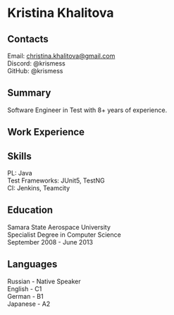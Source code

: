 # Kristina Khalitova

## Contacts
Email: christina.khalitova@gmail.com  
Discord: @krismess  
GitHub: @krismess 

## Summary
Software Engineer in Test with 8+ years of experience. 

## Work Experience

## Skills
PL: Java  
Test Frameworks: JUnit5, TestNG  
CI: Jenkins, Teamcity 


## Education
Samara State Aerospace University  
Specialist Degree in Computer Science  
September 2008 - June 2013  


## Languages
Russian - Native Speaker  
English - C1  
German - B1  
Japanese - A2  